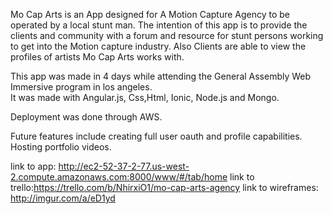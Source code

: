 Mo Cap Arts is an App designed for A Motion Capture Agency to be operated by a local stunt man.  The intention of this app is to provide the clients and community with a forum and resource for stunt persons working to get into the Motion capture industry.  Also Clients are able to view the profiles of artists Mo Cap Arts works with.

This app was made in 4 days while attending the General Assembly Web Immersive program in los angeles.  
It was made with Angular.js, Css,Html, Ionic, Node.js and Mongo.

Deployment was done through AWS.

Future features include creating full user oauth and profile capabilities. Hosting portfolio videos.  

link to app: http://ec2-52-37-2-77.us-west-2.compute.amazonaws.com:8000/www/#/tab/home
link to trello:https://trello.com/b/NhirxiO1/mo-cap-arts-agency
link to wireframes: http://imgur.com/a/eD1yd

